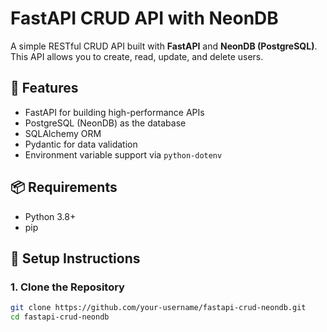 # FastAPI CRUD API with NeonDB

A simple RESTful CRUD API built with **FastAPI** and **NeonDB (PostgreSQL)**. This API allows you to create, read, update, and delete users.

## 🚀 Features

- FastAPI for building high-performance APIs
- PostgreSQL (NeonDB) as the database
- SQLAlchemy ORM
- Pydantic for data validation
- Environment variable support via `python-dotenv`

## 📦 Requirements

- Python 3.8+
- pip

## 🔧 Setup Instructions

### 1. Clone the Repository

```bash
git clone https://github.com/your-username/fastapi-crud-neondb.git
cd fastapi-crud-neondb
